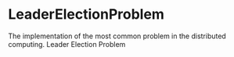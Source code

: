 # LeaderElectionProblem
The implementation of the most common problem in the distributed computing. Leader Election Problem
